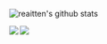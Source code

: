 ![reaitten's github stats](https://github-readme-stats.vercel.app/api?username=reaitten&show_icons=true&theme=dark&count_private=true)

<a href="https://t.me/ori001">
  <img src="https://img.shields.io/badge/@ori001-blue?style=social&logo=Telegram"/></a>
  
<a href="https://github.com/anuraghazra/convoychat">
<img align="left" src="https://github-readme-stats.vercel.app/api/top-langs/?username=reaitten&theme=dark" />
</a>

<!-- BLOG-POST-LIST:START -->
<!-- BLOG-POST-LIST:END -->



